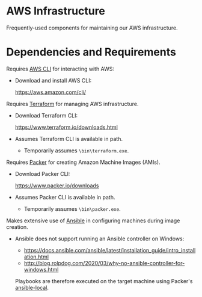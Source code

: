 # AWS Infrastructure

Frequently-used components for maintaining our AWS infrastructure.

# Dependencies and Requirements

Requires [AWS CLI](https://aws.amazon.com/cli/) for interacting with AWS:

  - Download and install AWS CLI:
  
    <https://aws.amazon.com/cli/>

Requires [Terraform](https://www.terraform.io/) for managing AWS infrastructure.

  - Download Terraform CLI:
  
    <https://www.terraform.io/downloads.html>
    
  - Assumes Terraform CLI is available in path.

    - Temporarily assumes `\bin\terraform.exe`.

Requires [Packer](https://www.packer.io/) for creating Amazon Machine Images (AMIs).

  - Download Packer CLI:
    
    <https://www.packer.io/downloads>
    
  - Assumes Packer CLI is available in path. 
  
    - Temporarily assumes `\bin\packer.exe`.
  
Makes extensive use of [Ansible](https://www.ansible.com/) in configuring machines during image creation.

  - Ansible does not support running an Ansible controller on Windows:
  
    - <https://docs.ansible.com/ansible/latest/installation_guide/intro_installation.html>  
    - <http://blog.rolpdog.com/2020/03/why-no-ansible-controller-for-windows.html>
     
    Playbooks are therefore executed on the target machine
    using Packer's [ansible-local](https://www.packer.io/docs/provisioners/ansible-local).
